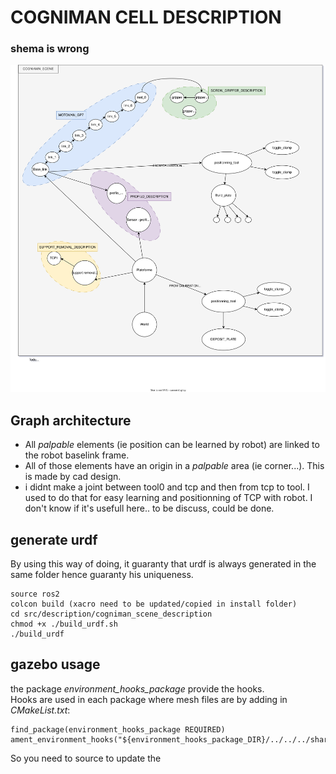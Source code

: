 

# COGNIMAN CELL DESCRIPTION
 ### **shema is wrong**
![shema drawio de la scene](description.svg)

## Graph architecture
 * All _palpable_ elements (ie position can be learned by robot) are linked to the robot baselink frame. 
 * All of those elements have an origin in a _palpable_ area (ie corner...). This is made by cad design.
 * i didnt make a joint between tool0 and tcp and then from tcp to tool. I used to do that for easy learning and positionning of TCP with robot. I don't know if it's usefull here.. to be discuss, could be done.

## generate urdf
By using this way of doing, it guaranty that urdf is always generated in the same folder hence guaranty his uniqueness.

```
source ros2
colcon build (xacro need to be updated/copied in install folder)    
cd src/description/cogniman_scene_description  
chmod +x ./build_urdf.sh  
./build_urdf  
```

## gazebo usage
the package _environment_hooks_package_ provide the hooks.  
Hooks are used in each package where mesh files are by adding in _CMakeList.txt_:  
```
find_package(environment_hooks_package REQUIRED)
ament_environment_hooks("${environment_hooks_package_DIR}/../../../share/environment_hooks_package/hooks/resource_paths.dsv.in")
```

So you need to source to update the 
